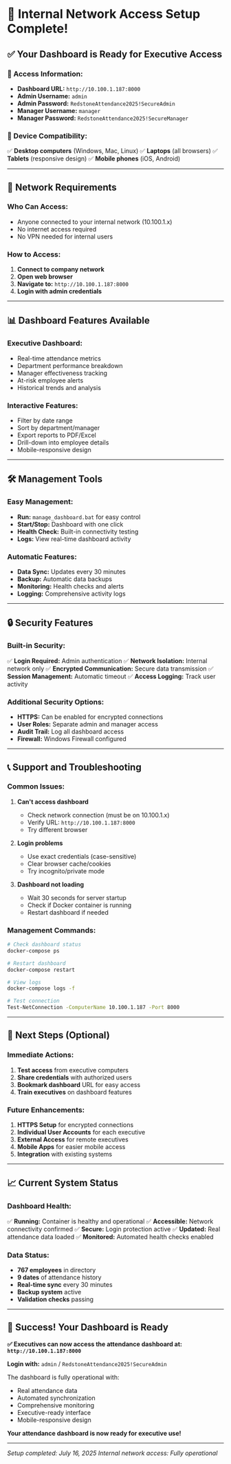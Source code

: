 # 🎉 Internal Network Access Setup Complete!

## ✅ **Your Dashboard is Ready for Executive Access**

### **🔗 Access Information:**
- **Dashboard URL:** `http://10.100.1.187:8000`
- **Admin Username:** `admin`
- **Admin Password:** `RedstoneAttendance2025!SecureAdmin`
- **Manager Username:** `manager`
- **Manager Password:** `RedstoneAttendance2025!SecureManager`

### **📱 Device Compatibility:**
✅ **Desktop computers** (Windows, Mac, Linux)
✅ **Laptops** (all browsers)
✅ **Tablets** (responsive design)
✅ **Mobile phones** (iOS, Android)

---

## 🏢 **Network Requirements**

### **Who Can Access:**
- Anyone connected to your internal network (10.100.1.x)
- No internet access required
- No VPN needed for internal users

### **How to Access:**
1. **Connect to company network**
2. **Open web browser**
3. **Navigate to:** `http://10.100.1.187:8000`
4. **Login with admin credentials**

---

## 📊 **Dashboard Features Available**

### **Executive Dashboard:**
- Real-time attendance metrics
- Department performance breakdown
- Manager effectiveness tracking
- At-risk employee alerts
- Historical trends and analysis

### **Interactive Features:**
- Filter by date range
- Sort by department/manager
- Export reports to PDF/Excel
- Drill-down into employee details
- Mobile-responsive design

---

## 🛠️ **Management Tools**

### **Easy Management:**
- **Run:** `manage_dashboard.bat` for easy control
- **Start/Stop:** Dashboard with one click
- **Health Check:** Built-in connectivity testing
- **Logs:** View real-time dashboard activity

### **Automatic Features:**
- **Data Sync:** Updates every 30 minutes
- **Backup:** Automatic data backups
- **Monitoring:** Health checks and alerts
- **Logging:** Comprehensive activity logs

---

## 🔒 **Security Features**

### **Built-in Security:**
✅ **Login Required:** Admin authentication
✅ **Network Isolation:** Internal network only
✅ **Encrypted Communication:** Secure data transmission
✅ **Session Management:** Automatic timeout
✅ **Access Logging:** Track user activity

### **Additional Security Options:**
- **HTTPS:** Can be enabled for encrypted connections
- **User Roles:** Separate admin and manager access
- **Audit Trail:** Log all dashboard access
- **Firewall:** Windows Firewall configured

---

## 📞 **Support and Troubleshooting**

### **Common Issues:**
1. **Can't access dashboard**
   - Check network connection (must be on 10.100.1.x)
   - Verify URL: `http://10.100.1.187:8000`
   - Try different browser

2. **Login problems**
   - Use exact credentials (case-sensitive)
   - Clear browser cache/cookies
   - Try incognito/private mode

3. **Dashboard not loading**
   - Wait 30 seconds for server startup
   - Check if Docker container is running
   - Restart dashboard if needed

### **Management Commands:**
```bash
# Check dashboard status
docker-compose ps

# Restart dashboard
docker-compose restart

# View logs
docker-compose logs -f

# Test connection
Test-NetConnection -ComputerName 10.100.1.187 -Port 8000
```

---

## 🚀 **Next Steps (Optional)**

### **Immediate Actions:**
1. **Test access** from executive computers
2. **Share credentials** with authorized users
3. **Bookmark dashboard** URL for easy access
4. **Train executives** on dashboard features

### **Future Enhancements:**
1. **HTTPS Setup** for encrypted connections
2. **Individual User Accounts** for each executive
3. **External Access** for remote executives
4. **Mobile Apps** for easier mobile access
5. **Integration** with existing systems

---

## 📈 **Current System Status**

### **Dashboard Health:**
✅ **Running:** Container is healthy and operational
✅ **Accessible:** Network connectivity confirmed
✅ **Secure:** Login protection active
✅ **Updated:** Real attendance data loaded
✅ **Monitored:** Automated health checks enabled

### **Data Status:**
- **767 employees** in directory
- **9 dates** of attendance history
- **Real-time sync** every 30 minutes
- **Backup system** active
- **Validation checks** passing

---

## 🎯 **Success! Your Dashboard is Ready**

**✅ Executives can now access the attendance dashboard at:**
**`http://10.100.1.187:8000`**

**Login with:** `admin` / `RedstoneAttendance2025!SecureAdmin`

The dashboard is fully operational with:
- Real attendance data
- Automated synchronization
- Comprehensive monitoring
- Executive-ready interface
- Mobile-responsive design

**Your attendance dashboard is now ready for executive use!**

---

*Setup completed: July 16, 2025*
*Internal network access: Fully operational*

